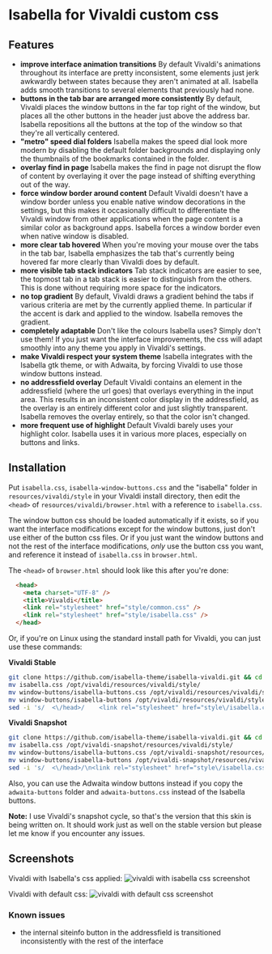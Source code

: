 # Isabella for Vivaldi custom css
## Features
- **improve interface animation transitions** By default Vivaldi's animations throughout its interface are pretty inconsistent, some elements just jerk awkwardly between states because they aren't animated at all. Isabella adds smooth transitions to several elements that previously had none.
- **buttons in the tab bar are arranged more consistently** By default, Vivaldi places the window buttons in the far top right of the window, but places all the other buttons in the header just above the address bar. Isabella repositions all the buttons at the top of the window so that they're all vertically centered.
- **"metro" speed dial folders** Isabella makes the speed dial look more modern by disabling the default folder backgrounds and displaying only the thumbnails of the bookmarks contained in the folder.
- **overlay find in page** Isabella makes the find in page not disrupt the flow of content by overlaying it over the page instead of shifting everything out of the way.
- **force window border around content** Default Vivaldi doesn't have a window border unless you enable native window decorations in the settings, but this makes it occasionally difficult to differentiate the Vivaldi window from other applications when the page content is a similar color as background apps. Isabella forces a window border even when native window is disabled.
- **more clear tab hovered** When you're moving your mouse over the tabs in the tab bar, Isabella emphasizes the tab that's currently being hovered far more clearly than Vivaldi does by default. 
- **more visible tab stack indicators** Tab stack indicators are easier to see, the topmost tab in a tab stack is easier to distinguish from the others. This is done without requiring more space for the indicators.
- **no top gradient** By default, Vivaldi draws a gradient behind the tabs if various criteria are met by the currently applied theme. In particular if the accent is dark and applied to the window. Isabella removes the gradient.
- **completely adaptable** Don't like the colours Isabella uses? Simply don't use them! If you just want the interface improvements, the css will adapt smoothly into any theme you apply in Vivaldi's settings.
- **make Vivaldi respect your system theme** Isabella integrates with the Isabella gtk theme, or with Adwaita, by forcing Vivaldi to use those window buttons instead.
- **no addressfield overlay** Default Vivaldi contains an element in the addressfield (where the url goes) that overlays everything in the input area. This results in an inconsistent color display in the addressfield, as the overlay is an entirely different color and just slightly transparent. Isabella removes the overlay entirely, so that the color isn't changed.
- **more frequent use of highlight** Default Vivaldi barely uses your highlight color. Isabella uses it in various more places, especially on buttons and links.

## Installation
Put `isabella.css`, `isabella-window-buttons.css` and the "isabella" folder in `resources/vivaldi/style` in your Vivaldi install directory, then edit the `<head>` of `resources/vivaldi/browser.html` with a reference to `isabella.css`.

The window button css should be loaded automatically if it exists, so if you want the interface modifications except for the window buttons, just don't use either of the button css files. Or if you just want the window buttons and not the rest of the interface modifications, *only* use the button css you want, and reference it instead of `isabella.css` in `browser.html`.

The `<head>` of `browser.html` should look like this after you're done:

```html
  <head>
    <meta charset="UTF-8" />
    <title>Vivaldi</title>
    <link rel="stylesheet" href="style/common.css" />
    <link rel="stylesheet" href="style/isabella.css" />
  </head>
```

Or, if you're on Linux using the standard install path for Vivaldi, you can just use these commands:

**Vivaldi Stable**
```bash
git clone https://github.com/isabella-theme/isabella-vivaldi.git && cd isabella-vivaldi
mv isabella.css /opt/vivaldi/resources/vivaldi/style/
mv window-buttons/isabella-buttons.css /opt/vivaldi/resources/vivaldi/style/
mv window-buttons/isabella-buttons /opt/vivaldi/resources/vivaldi/style/
sed -i 's/  <\/head>/    <link rel="stylesheet" href="style\/isabella.css" \/>\n  <\/head>/' "/opt/vivaldi/resources/vivaldi/browser.html"
```

**Vivaldi Snapshot**
```bash
git clone https://github.com/isabella-theme/isabella-vivaldi.git && cd isabella-vivaldi
mv isabella.css /opt/vivaldi-snapshot/resources/vivaldi/style/
mv window-buttons/isabella-buttons.css /opt/vivaldi-snapshot/resources/vivaldi/style/
mv window-buttons/isabella-buttons /opt/vivaldi-snapshot/resources/vivaldi/style/
sed -i 's/  <\/head>/\n<link rel="stylesheet" href="style\/isabella.css" \/>\n  <\/head>/' "/opt/vivaldi-snapshot/resources/vivaldi/browser.html"
```

Also, you can use the Adwaita window buttons instead if you copy the `adwaita-buttons` folder and `adwaita-buttons.css` instead of the Isabella buttons.

**Note:** I use Vivaldi's snapshot cycle, so that's the version that this skin is being written on. It should work just as well on the stable version but please let me know if you encounter any issues.

## Screenshots
Vivaldi with Isabella's css applied:
![vivaldi with isabella css screenshot](https://cdn.discordapp.com/attachments/184366948467998720/573965350501089280/unknown.png)

Vivaldi with default css:
![vivaldi with default css screenshot](https://cdn.discordapp.com/attachments/184366948467998720/573965902488272898/unknown.png)

### Known issues
- the internal siteinfo button in the addressfield is transitioned inconsistently with the rest of the interface
